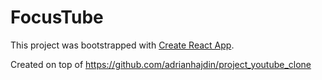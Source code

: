 # FocusTube

This project was bootstrapped with [Create React App](https://github.com/facebook/create-react-app).

Created on top of https://github.com/adrianhajdin/project_youtube_clone